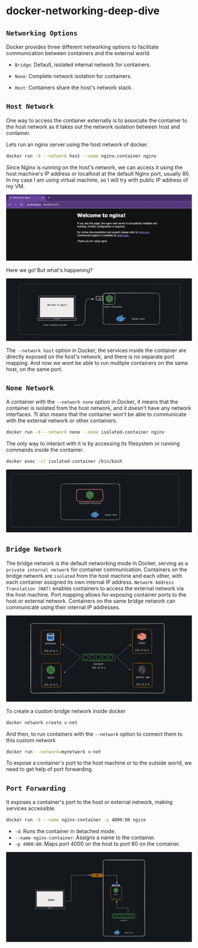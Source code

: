 # docker-networking-deep-dive

## `Networking Options`

Docker provides three different networking options to facilitate communication between containers and the external world.

- `Bridge`: Default, isolated internal network for containers.

- `None`: Complete network isolation for containers.

- `Host`: Containers share the host's network stack.

## `Host Network`

One way to access the container externally is to associate the container to the host network as it takes out the network isolation between host and container.

Lets run an nginx server using the host network of docker.

```bash
docker run -d --network host --name nginx-container nginx
```

Since Nginx is running on the host's network, we can access it using the host machine's IP address or localhost at the default Nginx port, usually 80. In my case I am using virtual machine, so I will try with public IP address of my VM.

![nginx](https://github.com/Raihan-009/docker-networking-deep-dive/blob/main/diagrams/nginx-container.png?raw=true)

Here we go! But what's happening?

![nginx-80](https://github.com/Raihan-009/docker-networking-deep-dive/blob/main/diagrams/nginx-80.png?raw=true)


The `--network host` option in Docker, the services inside the container are directly exposed on the host's network, and there is no separate port mapping. And now we wont be able to run mutliple containers on the same host, on the same port.


## `None Network`

A container with the `--network none` option in Docker, it means that the container is isolated from the host network, and it doesn't have any network interfaces. Tt also means that the container won't be able to communicate with the external network or other containers.

```bash
docker run -d --network none --name isolated-container nginx
```

The only way to interact with it is by accessing its filesystem or running commands inside the container.

```bash
docker exec -it isolated-container /bin/bash
```

![none-nginx](https://github.com/Raihan-009/docker-networking-deep-dive/blob/main/diagrams/isolated-container.png?raw=true)


## `Bridge Network`

The bridge network is the default networking mode in Docker, serving as a `private internal network` for container communication. Containers on the bridge network are `isolated` from the host machine and each other, with each container assigned its own internal IP address. `Network Address Translation (NAT)` enables containers to access the external network via the host machine. Port mapping allows for exposing container ports to the host or external network. Containers on the same bridge network can communicate using their internal IP addresses.


![docker-bridge](https://github.com/Raihan-009/docker-networking-deep-dive/blob/main/diagrams/docker-bridge.png?raw=true)

To create a custom bridge network inside docker

```bash
docker network create v-net
```

And then, to run containers with the `--network` option to connect them to this custom network

```bash
docker run --network=mynetwork v-net
```
To expose a container's port to the host machine or to the outside world, we need to get help of port forwarding.

## `Port Forwarding`

It exposes a container's port to the host or external network, making services accessible.

```bash
docker run -d --name nginx-container -p 4000:80 nginx
```
- `-d`: Runs the container in detached mode.
- `--name nginx-container`: Assigns a name to the container.
- `-p 4000:80`: Maps port 4000 on the host to port 80 on the container.

![port-forwarding](https://github.com/Raihan-009/docker-networking-deep-dive/blob/main/diagrams/port-forwarding.png?raw=true)